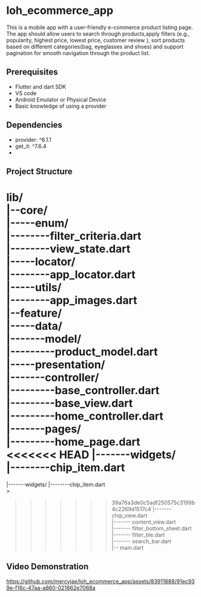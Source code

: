 # loh_ecommerce_app

This is a mobile app with a user-friendly e-commerce product listing page. The app should allow users to search through products,apply filters (e.g., popularity, highest price, lowest price, customer review ), sort products based on different categories(bag, eyeglasses and shoes) and support pagination for smooth navigation through the product list.


## Prerequisites
- Flutter and dart SDK 
- VS code
- Android Emulator or Physical Device
- Basic knowledge of using a provider


## Dependencies
- provider: ^6.1.1
- get_it: ^7.6.4
- 
## Project Structure
lib/ <br>
|--core/ <br>
|-----enum/ <br>
|--------filter_criteria.dart <br>
|--------view_state.dart <br>
|-----locator/ <br>
|--------app_locator.dart <br>
|-----utils/ <br>
|--------app_images.dart <br>
|--feature/ <br>
|-----data/ <br>
|-------model/ <br>
|---------product_model.dart <br>
|-----presentation/ <br>
|-------controller/ <br>
|---------base_controller.dart <br>
|---------base_view.dart <br>
|---------home_controller.dart <br>
|-------pages/ <br>
|---------home_page.dart <br>
<<<<<<< HEAD
|-------widgets/ <br>
|--------chip_item.dart <br>
=======
|-------widgets/ <r>
|--------chip_item.dart <br>>
>>>>>>> 39a76a3de0c5adf250575c3199b4c2269d1517c4
|------- chip_view.dart <br>
|------- content_view.dart <br>
|------- filter_bottom_sheet.dart <br>
|------- filter_tile.dart <br>
|------- search_bar.dart <br>
|-- main.dart 

## Video Demonstration

https://github.com/mercyjae/loh_ecommerce_app/assets/83911888/91ec939e-f16c-47aa-a860-021862e7068a

